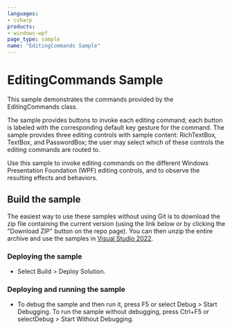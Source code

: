 ```yaml
---
languages:
- csharp
products:
- windows-wpf
page_type: sample
name: "EditingCommands Sample"
---
```

# EditingCommands Sample
This sample demonstrates the commands provided by the EditingCommands class.

The sample provides buttons to invoke each editing command; each button is labeled with the corresponding default key gesture for the command. The sample provides three editing controls with sample content: RichTextBox, TextBox, and PasswordBox; the user may select which of these controls the editing commands are routed to.

Use this sample to invoke editing commands on the different Windows Presentation Foundation (WPF) editing controls, and to observe the resulting effects and behaviors.

## Build the sample
The easiest way to use these samples without using Git is to download the zip file containing the current version (using the link below or by clicking the "Download ZIP" button on the repo page). You can then unzip the entire archive and use the samples in [Visual Studio 2022](https://www.visualstudio.com/wpf-vs).

### Deploying the sample
- Select Build > Deploy Solution. 

### Deploying and running the sample
- To debug the sample and then run it, press F5 or select Debug >  Start Debugging. To run the sample without debugging, press Ctrl+F5 or selectDebug > Start Without Debugging. 


